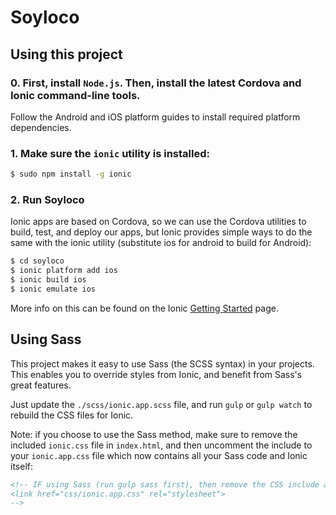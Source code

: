 Soyloco
=====================

## Using this project


### 0. First, install `Node.js`. Then, install the latest Cordova and Ionic command-line tools.
Follow the Android and iOS platform guides to install required platform dependencies.

### 1. Make sure the `ionic` utility is installed:

```bash
$ sudo npm install -g ionic
```

### 2. Run Soyloco
Ionic apps are based on Cordova, so we can use the Cordova utilities
to build, test, and deploy our apps, but Ionic provides simple ways to do
the same with the ionic utility (substitute ios for android to build for Android):

```bash
$ cd soyloco
$ ionic platform add ios
$ ionic build ios
$ ionic emulate ios
```

More info on this can be found on the Ionic [Getting Started](http://ionicframework.com/getting-started) page.


## Using Sass

This project makes it easy to use Sass (the SCSS syntax) in your projects. This enables you to override styles from Ionic, and benefit from
Sass's great features.

Just update the `./scss/ionic.app.scss` file, and run `gulp` or `gulp watch` to rebuild the CSS files for Ionic.

Note: if you choose to use the Sass method, make sure to remove the included `ionic.css` file in `index.html`, and then uncomment
the include to your `ionic.app.css` file which now contains all your Sass code and Ionic itself:

```html
<!-- IF using Sass (run gulp sass first), then remove the CSS include above
<link href="css/ionic.app.css" rel="stylesheet">
-->
```

